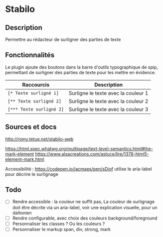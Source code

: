 # Stabilo

## Description

Permettre au rédacteur de surligner des parties de texte

## Fonctionnalités

Le plugin ajoute des boutons dans la barre d'outils typographique de spip,
permettant de surligner des parties de texte pour les mettre en évidence.

| Raccourcis | Description|
|--|--|
| `[* Texte surligné 1]`      | Surligne le texte avec la couleur 1 |
| `[** Texte surligné 2]`     | Surligne le texte avec la couleur 2 |
| `[*** Texte surligné 2]`    | Surligne le texte avec la couleur 3 |


## Sources et docs

http://romy.tetue.net/stabilo-web

https://html.spec.whatwg.org/multipage/text-level-semantics.html#the-mark-element
https://www.alsacreations.com/astuce/lire/1378-html5-element-mark.html

Accessibilité :
https://codepen.io/jacmaes/pen/sDiof utilise le aria-label pour décrire le surlignage

## Todo

- [ ] Rendre accessible : la couleur ne suffit pas,
 La couleur de surlignage doit être décrite via un aria-label, voir une explication visuelle, pour un daltonien
- [ ] Rendre configurable, avec choix des couleurs background/foreground
- [ ] Personnaliser les classes ? Ou les couleurs ?
- [ ] Personnaliser le markup span, div, strong, mark
